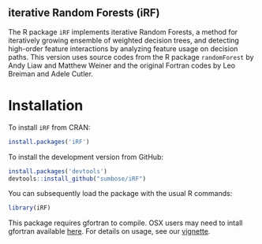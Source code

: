 ## iterative Random Forests (iRF)

The R package `iRF` implements iterative Random Forests, a method for
iteratively growing ensemble of weighted decision trees, and detecting
high-order feature interactions by analyzing feature usage on decision paths.
This version uses source codes from the R package `randomForest` by Andy Liaw
and Matthew Weiner and the original Fortran codes by Leo Breiman and Adele
Cutler.

# Installation
To install `iRF` from CRAN:
```r
install.packages('iRF')
```

To install the development version from GitHub:

```r
install.packages('devtools')
devtools::install_github("sumbose/iRF")
```

You can subsequently load the package with the usual R commands:
```r
library(iRF)
```

This package requires gfortran to compile. OSX users may need to intall gfortran
available [here](https://cran.r-project.org/bin/macosx/tools/). For details on
usage, see our
[vignette](https://www.stat.berkeley.edu/~kkumbier/vignette.html).
